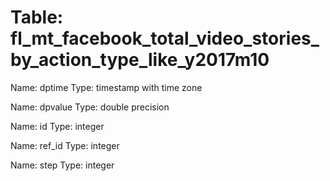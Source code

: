 Table: fl_mt_facebook_total_video_stories_by_action_type_like_y2017m10
======================================================================

Name: dptime
Type: timestamp with time zone

Name: dpvalue
Type: double precision

Name: id
Type: integer

Name: ref_id
Type: integer

Name: step
Type: integer

